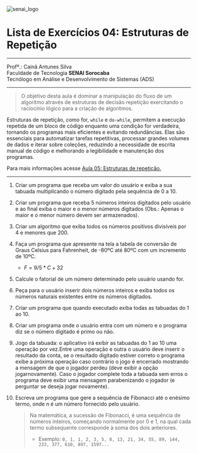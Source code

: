 ![senai_logo](https://transparencia.sp.senai.br/Content/img/logo-senai.png)

# Lista de Exercícios 04: Estruturas de Repetição 

___
Profº.: Cainã Antunes Silva  
Faculdade de Tecnologia **SENAI Sorocaba**  
Tecnólogo em Análise e Desenvolvimento de Sistemas (ADS)
___


> O objetivo desta aula é dominar a manipulação do fluxo de um algorítmo através de estruturas de decisão repetição exercitando o raciocínio lógico para a criação de algoritmos.

Estruturas de repetição, como for, ```while``` e ```do-while```, permitem a execução repetida de um bloco de código enquanto uma condição for verdadeira, tornando os programas mais eficientes e evitando redundâncias. Elas são essenciais para automatizar tarefas repetitivas, processar grandes volumes de dados e iterar sobre coleções, reduzindo a necessidade de escrita manual de código e melhorando a legibilidade e manutenção dos programas.

Para mais informações acesse [Aula 05: Estruturas de repetição.]()

***

1. Criar um programa que receba um valor do usuário e exiba a sua tabuada multiplicando o número digitado pela sequência de 0 a 10.

2. Criar um programa que receba 5 números inteiros digitados pelo usuário e ao final exiba o maior e o menor números digitados (Obs.: Apenas o maior e o menor número devem ser armazenados).

3. Criar um algoritmo que exiba todos os números positivos divisíveis por 4 e menores que 200.

4. Faça um programa que apresente na tela a tabela de conversão de Graus Celsius para Fahrenheit, de -80ºC até 80ºC com um incremento de 10ºC.

    - $F = 9/5*C+32$

5. Calcule o fatorial de um número determinado pelo usuário usando for.

6. Peça para o usuário inserir dois números inteiros e exiba todos os números naturais existentes entre os números digitados.

7. Criar um programa que quando executado exiba todas as tabuadas do 1 ao 10.

8. Criar um programa onde o usuário entra com um número e o programa diz se o número digitado é primo ou não.

9. Jogo da tabuada: o aplicativo irá exibir as tabuadas do 1 ao 10 uma operação por vez.Entre uma operação e outra o usuário deve inserir o resultado da conta, se o resultado digitado estiver correto o programa exibe a próxima operação caso contrário o jogo é encerrado mostrando a mensagem de que o jogador perdeu (deve exibir a opção jogarnovamente). Caso o jogador complete toda a tabuada sem erros o programa deve exibir uma mensagem parabenizando o jogador (e perguntar se deseja jogar novamente).

10. Escreva um programa que gere a sequência de Fibonacci até o enésimo termo, onde $n$ é um número fornecido pelo usuário. 
    >Na matemática, a sucessão de Fibonacci, é uma sequência de números inteiros, começando normalmente por 0 e 1, na qual cada termo subsequente corresponde à soma dos dois anteriores.
    > - Exemplo: 
        ```0, 1, 1, 2, 3, 5, 8, 13, 21, 34, 55, 89, 144, 233, 377, 610, 897, 1597...```

